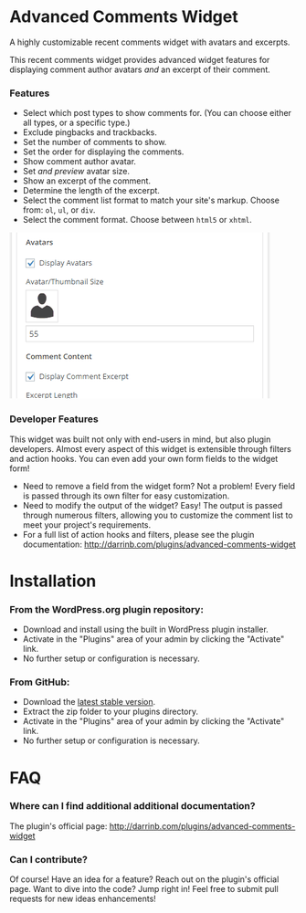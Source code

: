 # Advanced Comments Widget

A highly customizable recent comments widget with avatars and excerpts.

This recent comments widget provides advanced widget features for displaying comment author avatars _and_ an excerpt of their comment.

### Features

* Select which post types to show comments for.  (You can choose either all types, or a specific type.) 
* Exclude pingbacks and trackbacks.
* Set the number of comments to show.
* Set the order for displaying the comments.
* Show comment author avatar.
* Set _and preview_ avatar size.
* Show an excerpt of the comment.
* Determine the length of the excerpt.
* Select the comment list format to match your site's markup.  Choose from: `ol`, `ul`, or `div`.
* Select the comment format. Choose between `html5` or `xhtml`.

![term admin](assets/screenshot-2.gif?raw=true "Preview your choices!")

### Developer Features

This widget was built not only with end-users in mind, but also plugin developers.  Almost every aspect of this widget is extensible through filters and action hooks.  You can even add your own form fields to the widget form!

* Need to remove a field from the widget form?  Not a problem!  Every field is passed through its own filter for easy customization.
* Need to modify the output of the widget?  Easy!  The output is passed through numerous filters, allowing you to customize the comment list to meet your project's requirements.
* For a full list of action hooks and filters, please see the plugin documentation: http://darrinb.com/plugins/advanced-comments-widget


# Installation

### From the WordPress.org plugin repository:

* Download and install using the built in WordPress plugin installer.
* Activate in the "Plugins" area of your admin by clicking the "Activate" link.
* No further setup or configuration is necessary.

### From GitHub:

* Download the [latest stable version](https://github.com/dboutote/Advanced-Comments-Widget/archive/master.zip).
* Extract the zip folder to your plugins directory.
* Activate in the "Plugins" area of your admin by clicking the "Activate" link.
* No further setup or configuration is necessary.


# FAQ

### Where can I find additional additional documentation?

The plugin's official page: http://darrinb.com/plugins/advanced-comments-widget

### Can I contribute?
Of course! Have an idea for a feature?  Reach out on the plugin's official page.  Want to dive into  the code?  Jump right in!  Feel free to submit pull requests for new ideas enhancements!

